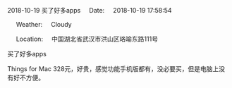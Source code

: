 2018-10-19 买了好多apps     Date:     2018-10-19 17:58:54

     Weather:     Cloudy

     Location:     中国湖北省武汉市洪山区珞喻东路111号

买了好多apps

Things for Mac 328元，好贵，感觉功能手机版都有，没必要买，但是电脑上没有好不方便。
